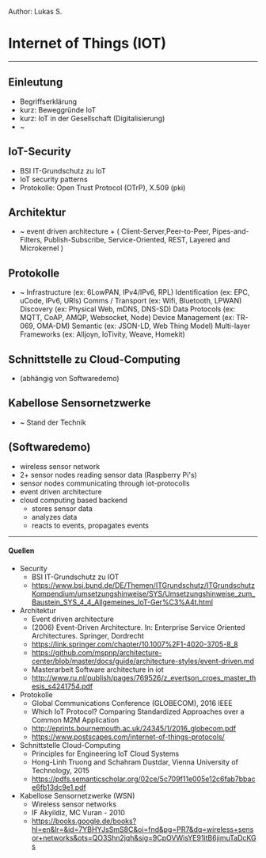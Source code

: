Author: Lukas S.
# Internet of Things (IOT)
---
## Einleutung
- Begriffserklärung
- kurz: Beweggründe IoT
- kurz: IoT in der Gesellschaft (Digitalisierung)
- ~

## IoT-Security
- BSI IT-Grundschutz zu IoT
- IoT security patterns
- Protokolle: Open Trust Protocol (OTrP), X.509 (pki)

## Architektur
- ~ event driven architecture + ( Client-Server,Peer-to-Peer, Pipes-and-Filters,
Publish-Subscribe, Service-Oriented, REST, Layered and Microkernel )

## Protokolle
- ~ Infrastructure (ex: 6LowPAN, IPv4/IPv6, RPL)
Identification (ex: EPC, uCode, IPv6, URIs)
Comms / Transport (ex: Wifi, Bluetooth, LPWAN)
Discovery (ex: Physical Web, mDNS, DNS-SD)
Data Protocols (ex: MQTT, CoAP, AMQP, Websocket, Node)
Device Management (ex: TR-069, OMA-DM)
Semantic (ex: JSON-LD, Web Thing Model)
Multi-layer Frameworks (ex: Alljoyn, IoTivity, Weave, Homekit)

## Schnittstelle zu Cloud-Computing
- (abhängig von Softwaredemo)

## Kabellose Sensornetzwerke
- ~ Stand der Technik

## (Softwaredemo)
- wireless sensor network
- 2+ sensor nodes reading sensor data (Raspberry Pi's)
- sensor nodes communicating through iot-protocolls
- event driven architecture
- cloud computing based backend
    - stores sensor data
    - analyzes data
    - reacts to events, propagates events
---
#### Quellen
- Security
	- BSI IT-Grundschutz zu IOT
	- https://www.bsi.bund.de/DE/Themen/ITGrundschutz/ITGrundschutzKompendium/umsetzungshinweise/SYS/Umsetzungshinweise_zum_Baustein_SYS_4_4_Allgemeines_IoT-Ger%C3%A4t.html
- Architektur
	- Event driven architecture
	- (2006) Event-Driven Architecture. In: Enterprise Service Oriented Architectures. Springer, Dordrecht
	- https://link.springer.com/chapter/10.1007%2F1-4020-3705-8_8
	- https://github.com/mspnp/architecture-center/blob/master/docs/guide/architecture-styles/event-driven.md
	- Masterarbeit Software architecture in iot
	- http://www.ru.nl/publish/pages/769526/z_evertson_croes_master_thesis_s4241754.pdf
- Protokolle
	- Global Communications Conference (GLOBECOM), 2016 IEEE
	- Which IoT Protocol? Comparing Standardized Approaches over a Common M2M Application
	- http://eprints.bournemouth.ac.uk/24345/1/2016_globecom.pdf
	- https://www.postscapes.com/internet-of-things-protocols/
- Schnittstelle Cloud-Computing
	- Principles for Engineering IoT Cloud Systems 
	- Hong-Linh Truong and Schahram Dustdar, Vienna University of Technology, 2015
	- https://pdfs.semanticscholar.org/02ce/5c709f11e005e12c6fab7bbace6fb13dc9e1.pdf
- Kabellose Sensornetzwerke (WSN)
	- Wireless sensor networks
	- IF Akyildiz, MC Vuran - 2010
	- https://books.google.de/books?hl=en&lr=&id=7YBHYJsSmS8C&oi=fnd&pg=PR7&dq=wireless+sensor+networks&ots=QO3Shn2jqh&sig=9CpOVWisYE91itB6jimuTaDcKGs
